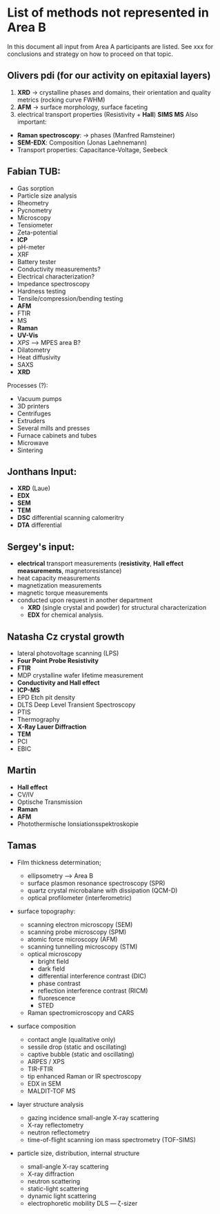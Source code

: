 # List of methods not represented in Area B

In this document all input from Area A participants are listed. See xxx for conclusions and strategy on how to proceed on that topic.

## Olivers pdi (for our activity on epitaxial layers)

1. **XRD** -> crystalline phases and domains, their orientation and quality metrics (rocking curve FWHM)
2. **AFM** -> surface morphology, surface faceting
3. electrical transport properties (Resistivity + **Hall**)
   **SIMS MS**
   Also important:

- **Raman spectroscopy**: -> phases (Manfred Ramsteiner)
- **SEM-EDX**: Composition (Jonas Laehnemann)
- Transport properties: Capacitance-Voltage, Seebeck

## Fabian TUB:

- Gas sorption
- Particle size analysis
- Rheometry
- Pycnometry
- Microscopy
- Tensiometer
- Zeta-potential
- **ICP**
- pH-meter
- XRF
- Battery tester
- Conductivity measurements?
- Electrical characterization?
- Impedance spectroscopy
- Hardness testing
- Tensile/compression/bending testing
- **AFM**
- FTIR
- MS
- **Raman**
- **UV-Vis**
- _XPS_ --> MPES area B?
- Dilatometry
- Heat diffusivity
- SAXS
- **XRD**

Processes (?):

- Vacuum pumps
- 3D printers
- Centrifuges
- Extruders
- Several mills and presses
- Furnace cabinets and tubes
- Microwave
- Sintering

## Jonthans Input:

- **XRD** (Laue)
- **EDX**
- **SEM**
- **TEM**
- **DSC** differential scanning calomeritry
- **DTA** differential

## Sergey's input:

- **electrical** transport measurements (**resistivity**, **Hall effect measurements**, magnetoresistance)
- heat capacity measurements
- magnetization measurements
- magnetic torque measurements
- conducted upon request in another department
  - **XRD** (single crystal and powder) for structural characterization
  - **EDX** for chemical analysis.

## Natasha Cz crystal growth

- lateral photovoltage scanning (LPS)
- **Four Point Probe Resistivity**
- **FTIR**
- MDP crystalline wafer lifetime measurement
- **Conductivity and Hall effect**
- **ICP-MS**
- EPD Etch pit density
- DLTS Deep Level Transient Spectroscopy
- PTIS
- Thermography
- **X-Ray Lauer Diffraction**
- **TEM**
- PCI
- EBIC

## Martin

- **Hall effect**
- CV/IV
- Optische Transmission
- **Raman**
- **AFM**
- Photothermische Ionsiationsspektroskopie

## Tamas

- Film thickness determination;

  - ellipsometry --> Area B
  - surface plasmon resonance spectroscopy (SPR)
  - quartz crystal microbalane with dissipation (QCM-D)
  - optical profilometer (interferometric)

- surface topography:

  - scanning electron microscopy (SEM)
  - scanning probe microscopy (SPM)
  - atomic force microscopy (AFM)
  - scanning tunnelling microscopy (STM)
  - optical microscopy
    - bright field
    - dark field
    - differential interference contrast (DIC)
    - phase contrast
    - reflection interference contrast (RICM)
    - fluorescence
    - STED
  - Raman spectromicroscopy and CARS

- surface composition

  - contact angle (qualitative only)
  - sessile drop (static and oscillating)
  - captive bubble (static and oscillating)
  - ARPES / XPS
  - TIR-FTIR
  - tip enhanced Raman or IR spectroscopy
  - EDX in SEM
  - MALDIT-TOF MS

- layer structure analysis

  - gazing incidence small-angle X-ray scattering
  - X-ray reflectometry
  - neutron reflectometry
  - time-of-flight scanning ion mass spectrometry (TOF-SIMS)

- particle size, distribution, internal structure
  - small-angle X-ray scattering
  - X-ray diffraction
  - neutron scattering
  - static-light scattering
  - dynamic light scattering
  - electrophoretic mobility DLS — ζ-sizer
